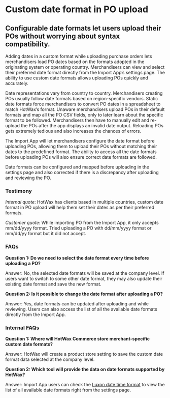 # Custom date format in PO upload

## Configurable date formats let users upload their POs without worrying about syntax compatibility.

Adding dates in a custom format while uploading purchase orders lets merchandisers load PO dates based on the formats adopted in the originating system or operating country. Merchandisers can view and select their preferred date format directly from the Import App’s settings page. The ability to use custom date formats allows uploading POs quickly and accurately.

Date representations vary from country to country. Merchandisers creating POs usually follow date formats based on region-specific vendors. Static date formats force merchandisers to convert PO dates in a spreadsheet to match HotWax’s format. Unaware merchandisers upload POs in their default formats and map all the PO CSV fields, only to later learn about the specific format to be followed. Merchandisers then have to manually edit and re-upload the POs after the app displays an invalid date output. Reloading POs gets extremely tedious and also increases the chances of errors.

The Import App will let merchandisers configure the date format before uploading POs, allowing them to upload their POs without matching their dates to the predefined format. The ability to access all the date formats before uploading POs will also ensure correct date formats are followed.

Date formats can be configured and mapped before uploading in the settings page and also corrected if there is a discrepancy after uploading and reviewing the PO.

### Testimony

*Internal quote*: HotWax has clients based in multiple countries, custom date format in PO upload will help them set their dates as per their preferred formats.

*Customer quote*: While importing PO from the Import App, it only accepts mm/dd/yyyy format. Tried uploading a PO with dd/mm/yyyy format or mm/dd/yy format but it did not accept.

### FAQs

**Question 1: Do we need to select the date format every time before uploading a PO?**

Answer: No, the selected date formats will be saved at the company level. If users want to switch to some other date format, they may also update their existing date format and save the new format.

**Question 2: Is it possible to change the date format after uploading a PO?**

Answer: Yes, date formats can be updated after uploading and while reviewing. Users can also access the list of all the available date formats directly from the Import App.

### Internal FAQs

**Question 1: Where will HotWax Commerce store merchant-specific custom date formats?**

Answer: HotWax will create a product store setting to save the custom date format data selected at the company level.

**Question 2: Which tool will provide the data on date formats supported by HotWax?**

Answer: Import App users can check the [Luxon date time format](https://moment.github.io/luxon/#/formatting?id=table-of-tokens) to view the list of all available date formats right from the settings page.